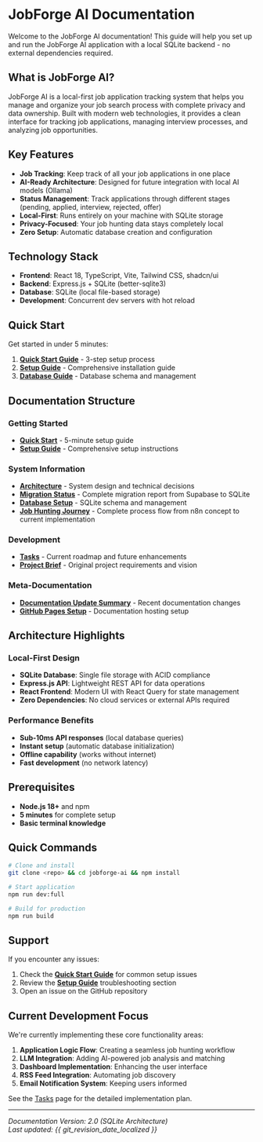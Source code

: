 # JobForge AI Documentation

Welcome to the JobForge AI documentation! This guide will help you set up and run the JobForge AI application with a local SQLite backend - no external dependencies required.

## What is JobForge AI?

JobForge AI is a local-first job application tracking system that helps you manage and organize your job search process with complete privacy and data ownership. Built with modern web technologies, it provides a clean interface for tracking job applications, managing interview processes, and analyzing job opportunities.

## Key Features

- **Job Tracking**: Keep track of all your job applications in one place
- **AI-Ready Architecture**: Designed for future integration with local AI models (Ollama)
- **Status Management**: Track applications through different stages (pending, applied, interview, rejected, offer)
- **Local-First**: Runs entirely on your machine with SQLite storage
- **Privacy-Focused**: Your job hunting data stays completely local
- **Zero Setup**: Automatic database creation and configuration

## Technology Stack

- **Frontend**: React 18, TypeScript, Vite, Tailwind CSS, shadcn/ui
- **Backend**: Express.js + SQLite (better-sqlite3)
- **Database**: SQLite (local file-based storage)
- **Development**: Concurrent dev servers with hot reload

## Quick Start

Get started in under 5 minutes:

1. **[Quick Start Guide](quick-start.md)** - 3-step setup process
2. **[Setup Guide](setup-guide.md)** - Comprehensive installation guide
3. **[Database Guide](database-setup-guide.md)** - Database schema and management

## Documentation Structure

### Getting Started
- **[Quick Start](quick-start.md)** - 5-minute setup guide
- **[Setup Guide](setup-guide.md)** - Comprehensive setup instructions

### System Information
- **[Architecture](architecture.md)** - System design and technical decisions
- **[Migration Status](migration-status.md)** - Complete migration report from Supabase to SQLite
- **[Database Setup](database-setup-guide.md)** - SQLite schema and management
- **[Job Hunting Journey](job-hunting-journey.md)** - Complete process flow from n8n concept to current implementation

### Development
- **[Tasks](tasks.md)** - Current roadmap and future enhancements
- **[Project Brief](projectbrief.md)** - Original project requirements and vision

### Meta-Documentation
- **[Documentation Update Summary](documentation-update-summary.md)** - Recent documentation changes
- **[GitHub Pages Setup](github-pages-setup.md)** - Documentation hosting setup

## Architecture Highlights

### Local-First Design
- **SQLite Database**: Single file storage with ACID compliance
- **Express.js API**: Lightweight REST API for data operations
- **React Frontend**: Modern UI with React Query for state management
- **Zero Dependencies**: No cloud services or external APIs required

### Performance Benefits
- **Sub-10ms API responses** (local database queries)
- **Instant setup** (automatic database initialization)
- **Offline capability** (works without internet)
- **Fast development** (no network latency)

## Prerequisites

- **Node.js 18+** and npm
- **5 minutes** for complete setup
- **Basic terminal knowledge**

## Quick Commands

```bash
# Clone and install
git clone <repo> && cd jobforge-ai && npm install

# Start application
npm run dev:full

# Build for production
npm run build
```

## Support

If you encounter any issues:

1. Check the **[Quick Start Guide](quick-start.md)** for common setup issues
2. Review the **[Setup Guide](setup-guide.md)** troubleshooting section
4. Open an issue on the GitHub repository

## Current Development Focus

We're currently implementing these core functionality areas:

1. **Application Logic Flow**: Creating a seamless job hunting workflow
2. **LLM Integration**: Adding AI-powered job analysis and matching
3. **Dashboard Implementation**: Enhancing the user interface
4. **RSS Feed Integration**: Automating job discovery
5. **Email Notification System**: Keeping users informed

See the [Tasks](tasks.md) page for the detailed implementation plan.

---

*Documentation Version: 2.0 (SQLite Architecture)*  
*Last updated: {{ git_revision_date_localized }}* 